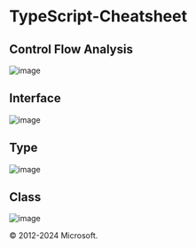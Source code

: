 # TypeScript-Cheatsheet

## Control Flow Analysis
![image](https://github.com/deelykos/TypeScript-Cheatsheet/assets/101451046/4be10518-33ab-45d9-8de5-53838a3fe3b9)

## Interface
![image](https://github.com/deelykos/TypeScript-Cheatsheet/assets/101451046/ba49b78f-e816-46b5-8e72-68513e516805)

## Type
![image](https://github.com/deelykos/TypeScript-Cheatsheet/assets/101451046/149cafd6-0f50-4957-a73f-a0d1a0648a81)

## Class
![image](https://github.com/deelykos/TypeScript-Cheatsheet/assets/101451046/db4b0551-a025-493f-b7c9-ceb9ead28a5d)


© 2012-2024 Microsoft.
